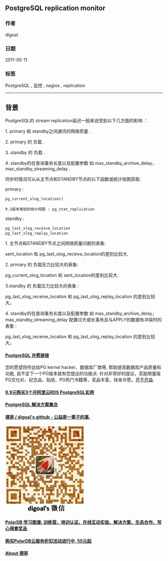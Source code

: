 ## PostgreSQL replication monitor  
            
### 作者                               
digoal                                
            
### 日期                                
2011-05-11                                                          
            
### 标签            
PostgreSQL , 监控 , nagios , replication                                 
            
----            
            
## 背景                          
PostgreSQL的 stream replication延迟一般来说受到以下几方面的影响 ：  
  
1\. primary 和 standby之间通讯的网络质量 .   
  
2\. primary 的 负载 .   
  
3\. standby 的 负载 .   
  
4\. standby的在查询事务长度以及配置参数 如 max_standby_archive_delay，max_standby_streaming_delay .   
  
同步的情况可以从主节点和STANDBY节点的以下函数或统计视图获取:  
  
primary :   
  
```  
pg_current_xlog_location()  
  
9.1版本增加的统计视图 : pg_stat_replication  
```  
  
standby :   
  
```  
pg_last_xlog_receive_location  
pg_last_xlog_replay_location  
```  
  
1\. 主节点和STANDBY节点之间网络质量问题的表象:  
  
sent_location 和 pg_last_xlog_receive_location的差别比较大.  
  
2\. primary 的 负载压力比较大的表象:  
  
pg_current_xlog_location 和 sent_location的差别比较大.  
  
3\.standby 的 负载压力比较大的表象 :   
  
pg_last_xlog_receive_location 和 pg_last_xlog_replay_location 的差别比较大。  
  
4\. standby的在查询事务长度以及配置参数 如 max_standby_archive_delay，max_standby_streaming_delay 配置过大或长事务且与APPLY的数据有冲突时的表象 :   
  
pg_last_xlog_receive_location 和 pg_last_xlog_replay_location 的差别比较大。  
                                                                                    
                                                                                            
                                                  
  
  
  
  
  
  
  
  
  
  
  
  
  
  
  
  
  
  
  
  
  
  
  
  
  
  
  
  
  
  
  
  
  
  
  
  
  
  
  
  
  
  
  
  
  
  
  
  
  
  
  
  
  
  
  
  
  
  
  
  
  
  
  
  
  
  
  
  
  
  
  
  
  
#### [PostgreSQL 许愿链接](https://github.com/digoal/blog/issues/76 "269ac3d1c492e938c0191101c7238216")
您的愿望将传达给PG kernel hacker、数据库厂商等, 帮助提高数据库产品质量和功能, 说不定下一个PG版本就有您提出的功能点. 针对非常好的提议，奖励限量版PG文化衫、纪念品、贴纸、PG热门书籍等，奖品丰富，快来许愿。[开不开森](https://github.com/digoal/blog/issues/76 "269ac3d1c492e938c0191101c7238216").  
  
  
#### [9.9元购买3个月阿里云RDS PostgreSQL实例](https://www.aliyun.com/database/postgresqlactivity "57258f76c37864c6e6d23383d05714ea")
  
  
#### [PostgreSQL 解决方案集合](https://yq.aliyun.com/topic/118 "40cff096e9ed7122c512b35d8561d9c8")
  
  
#### [德哥 / digoal's github - 公益是一辈子的事.](https://github.com/digoal/blog/blob/master/README.md "22709685feb7cab07d30f30387f0a9ae")
  
  
![digoal's wechat](../pic/digoal_weixin.jpg "f7ad92eeba24523fd47a6e1a0e691b59")
  
  
#### [PolarDB 学习图谱: 训练营、培训认证、在线互动实验、解决方案、生态合作、写心得拿奖品](https://www.aliyun.com/database/openpolardb/activity "8642f60e04ed0c814bf9cb9677976bd4")
  
  
#### [购买PolarDB云服务折扣活动进行中, 55元起](https://www.aliyun.com/activity/new/polardb-yunparter?userCode=bsb3t4al "e0495c413bedacabb75ff1e880be465a")
  
  
#### [About 德哥](https://github.com/digoal/blog/blob/master/me/readme.md "a37735981e7704886ffd590565582dd0")
  
